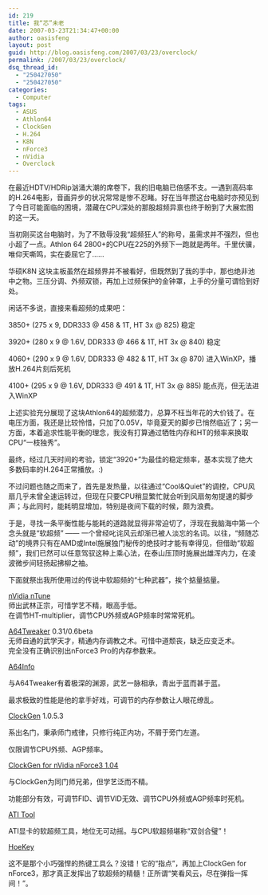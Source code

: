 ```yaml
---
id: 219
title: 我“芯”未老
date: 2007-03-23T21:34:47+00:00
author: oasisfeng
layout: post
guid: http://blog.oasisfeng.com/2007/03/23/overclock/
permalink: /2007/03/23/overclock/
dsq_thread_id:
  - "250427050"
  - "250427050"
categories:
  - Computer
tags:
  - ASUS
  - Athlon64
  - ClockGen
  - H.264
  - K8N
  - nForce3
  - nVidia
  - Overclock
---
```

<p dragover="true">
  在最近HDTV/HDRip汹涌大潮的席卷下，我的旧电脑已倍感不支。一遇到高码率的H.264电影，音画异步的状况常常是惨不忍睹。好在当年攒这台电脑时亦预见到了今日可能面临的困境，潜藏在CPU深处的那股超频异禀也终于盼到了大展宏图的这一天。
</p>

<p dragover="true">
  当初刚买这台电脑时，为了不致辱没我“超频狂人”的称号，虽需求并不强烈，但也小超了一点。Athlon 64 2800+的CPU在225的外频下一跑就是两年。千里伏骥，唯仰天嘶鸣，实在委屈它了……
</p>

华硕K8N 这块主板虽然在超频界并不被看好，但既然到了我的手中，那也绝非池中之物。三压分调、外频双锁，再加上过频保护的金钟罩，上手的分量可谓恰到好处。

闲话不多说，直接来看超频的成果吧：

3850+ (275 x 9, DDR333 @ 458 & 1T, HT 3x @ 825) 稳定
  
3920+ (280 x 9 @ 1.6V, DDR333 @ 466 & 1T, HT 3x @ 840) 稳定
  
4060+ (290 x 9 @ 1.6V, DDR333 @ 482 & 1T, HT 3x @ 870) 进入WinXP，播放H.264片刻后死机
  
4100+ (295 x 9 @ 1.6V, DDR333 @ 491 & 1T, HT 3x @ 885) 能点亮，但无法进入WinXP

上述实验充分展现了这块Athlon64的超频潜力，总算不枉当年花的大价钱了。在电压方面，我还是比较怜惜，只加了0.05V，毕竟夏天的脚步已悄然临近了；另一方面，本着追求性能平衡的理念，我没有打算通过牺牲内存和HT的频率来换取CPU“一枝独秀”。

最终，经过几天时间的考验，锁定“3920+”为最佳的稳定频率，基本实现了绝大多数码率的H.264正常播放。:)

<p dragover="true">
  不过问题也随之而来了，首先是发热量，以往通过“Cool&Quiet”的调控，CPU风扇几乎未曾全速运转过，但现在只要CPU稍显繁忙就会听到风扇匆匆提速的脚步声；与此同时，能耗明显增加，特别是夜间下载的时候，颇为浪费。
</p>

<p dragover="true">
  于是，寻找一条平衡性能与能耗的道路就显得非常迫切了，浮现在我脑海中第一个念头就是“软超频” —— 一个曾经叱诧风云却渐已被人淡忘的名词。以往，“频随芯动”的境界只有在AMD或Intel施展独门秘传的绝技时才能有幸得见，但借助“软超频”，我们已然可以任意驾驭这种上乘心法，在泰山压顶时施展出雄浑内力，在凌波微步间轻扬起拂柳之袖。
</p>

<p dragover="true">
  下面就祭出我所使用过的传说中软超频的“七种武器”，挨个掂量掂量。
</p>

<p dragover="true">
  <a href="http://www.nvidia.com/object/sysutility.html" title="nVidia nTune">nVidia nTune</a><br /> 师出武林正宗，可惜学艺不精，眼高手低。<br /> 在调节HT-multiplier，调节CPU外频或AGP频率时常常死机。
</p>

<p dragover="true">
  <a href="http://www.xtremesystems.org/forums/showthread.php?threadid=37345" dragover="true" title="A64Tweaker">A64Tweaker</a> 0.31/0.6beta<br /> 无师自通的武学天才，精通内存调教之术。可惜中道颓丧，缺乏应变乏术。<br /> 完全没有正确识别出nForce3 Pro的内存参数来。
</p>

[A64Info](http://www.xtremesystems.org/forums/showthread.php?t=96678 "A64Info")
  
与A64Tweaker有着极深的渊源，武艺一脉相承，青出于蓝而甚于蓝。
  
最求极致的性能是他的拿手好戏，可调节的内存参数让人眼花缭乱。

[ClockGen](http://www.cpuid.com/clockgen.php "ClockGen") 1.0.5.3
  
系出名门，秉承师门戒律，只修行纯正内功，不屑于旁门左道。
  
仅限调节CPU外频、AGP频率。

[ClockGen for nVidia nForce3 1.04](http://www.robov.elektro.szm.sk/ClockGen-NVNF3.zip "CG-NVNF3")
  
与ClockGen为同门师兄弟，但学艺泛而不精。
  
功能部分有效，可调节FID、调节VID无效、调节CPU外频或AGP频率时死机。

[ATI Tool](http://www.techpowerup.com/atitool/ "ATI Tool")
  
ATI显卡的软超频工具，地位无可动摇。与CPU软超频堪称“双剑合璧”！

[HoeKey](http://www.bcheck.net/apps/hoe.htm "Hoekey")
  
这不是那个小巧强悍的热键工具么？没错！它的“指点”，再加上ClockGen for nForce3，那才真正发挥出了软超频的精髓！正所谓“笑看风云，尽在弹指一挥间！”。